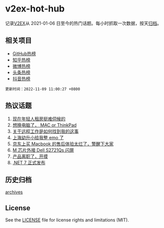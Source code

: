 # v2ex-hot-hub

 记录[V2EX](https://www.v2ex.com/)从 2021-01-06 日至今的热门话题。每小时抓取一次数据，按天[归档](archives)。
 
 ## 相关项目

- [GitHub热榜](https://github.com/snaildev/github-hot-hub)
- [知乎热榜](https://github.com/snaildev/zhihu-hot-hub)
- [微博热榜](https://github.com/snaildev/weibo-hot-hub)
- [头条热榜](https://github.com/snaildev/toutiao-hot-hub)
- [抖音热榜](https://github.com/snaildev/douyin-hot-hub)


 `更新时间：2022-11-09 11:00:27 +0800`

## 热议话题

1. [现在年轻人租房挺难伺候的](https://www.v2ex.com/t/893543)
1. [想换电脑了， MAC or ThinkPad](https://www.v2ex.com/t/893577)
1. [关于远程工作是如何找到我的这事](https://www.v2ex.com/t/893707)
1. [上海幼升小给我整 emo 了](https://www.v2ex.com/t/893702)
1. [京东上买 Macbook 的售后体验太烂了，警醒下大家](https://www.v2ex.com/t/893521)
1. [M 芯片外接 Dell S2721Qs 闪屏](https://www.v2ex.com/t/893553)
1. [产品离职了，开摸](https://www.v2ex.com/t/893570)
1. [.NET 7 正式发布](https://www.v2ex.com/t/893739)

## 历史归档

[archives](archives)

## License

See the [LICENSE](LICENSE) file for license rights and limitations (MIT).
